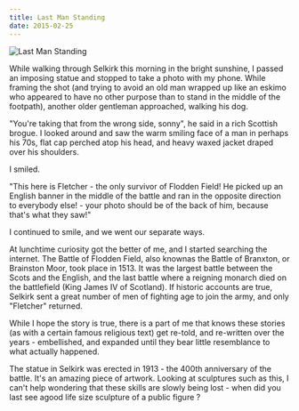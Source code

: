 ```yaml
---
title: Last Man Standing
date: 2015-02-25
---
```


![Last Man Standing](https://source.unsplash.com/qTpc0Vj4YoE/1600x900)

While walking through Selkirk this morning in the bright sunshine, I passed an imposing statue and stopped to take a photo with my phone. While framing the shot (and trying to avoid an old man wrapped up like an eskimo who appeared to have no other purpose than to stand in the middle of the footpath), another older gentleman approached, walking his dog.

"You're taking that from the wrong side, sonny", he said in a rich Scottish brogue. I looked around and saw the warm smiling face of a man in perhaps his 70s, flat cap perched atop his head, and heavy waxed jacket draped over his shoulders.

I smiled.

"This here is Fletcher - the only survivor of Flodden Field! He picked up an English banner in the middle of the battle and ran in the opposite direction to everybody else! - your photo should be of the back of him, because that's what they saw!"

I continued to smile, and we went our separate ways.

At lunchtime curiosity got the better of me, and I started searching the internet. The Battle of Flodden Field, also knownas the Battle of Branxton, or Brainston Moor, took place in 1513. It was the largest battle between the Scots and the English, and the last battle where a reigning monarch died on the battlefield (King James IV of Scotland). If historic accounts are true, Selkirk sent a great number of men of fighting age to join the army, and only "Fletcher" returned.

While I hope the story is true, there is a part of me that knows these stories (as with a certain famous religious text) get re-told, and re-written over the years - embellished, and expanded until they bear little resemblance to what actually happened.

The statue in Selkirk was erected in 1913 - the 400th anniversary of the battle. It's an amazing piece of artwork. Looking at sculptures such as this, I can't help wondering that these skills are slowly being lost - when did you last see agood life size sculpture of a public figure ?